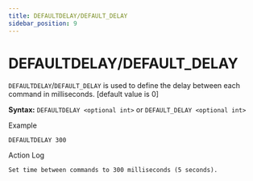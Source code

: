 ```yaml
---
title: DEFAULTDELAY/DEFAULT_DELAY
sidebar_position: 9
---
```


# DEFAULTDELAY/DEFAULT_DELAY
`DEFAULTDELAY`/`DEFAULT_DELAY` is used to define the delay between each command in milliseconds.
[default value is 0]

**Syntax:** `DEFAULTDELAY <optional int>` or `DEFAULT_DELAY <optional int>`

Example
```
DEFAULTDELAY 300
```

Action Log
```
Set time between commands to 300 milliseconds (5 seconds).
```